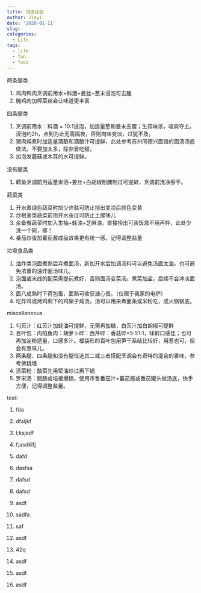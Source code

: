 ```yaml
---
title: 烧饭经验
author: Jiayi
date: '2020-01-11'
slug:
categories:
  - Life
tags:
  - life
  - fun
  - food
---
```


两条腿类  
1. 鸡肉鸭肉烹调前用水+料酒+姜丝+葱末浸泡可去腥  
2. 腌鸡肉加榨菜丝会让味道更丰富

四条腿类    
1. 烹调前用水：料酒 = 10:1浸泡，加适量葱和姜末去腥；生蒜味浓，喧宾夺主。浸泡约2h，点到为止无需隔夜，否则肉味变淡，过犹不及。  
2. 猪肉炖煮时加适量酒酿和酒酿汁可提鲜，此处参考苏州同德兴面馆的面汤汤底做法。不要加太多，除非爱吃甜。  
3. 加泡发蘑菇或木耳的水可提鲜。  

没有腿类  
1. 鳕鱼烹调前用适量米酒+姜丝+白胡椒粉腌制过可提鲜，烹调前洗净擦干。  

蔬菜类  
1. 开水煮绿色蔬菜时加少许盐可防止捞出变凉后颜色变黄  
2. 炒根茎类蔬菜前用开水汆过可防止土腥味儿  
3. 汆备餐蔬菜时加入生抽+蚝油+芝麻油，直接捞出可装饭盒不用再拌，此处少洗一个碗，耶！  
4. 番茄炒蛋加蕃茄酱成品效果更有统一感，记得调整盐量  

垃圾食品类  
1. 油炸类泡面煮熟后弃煮面汤，新加开水后加调汤料可以避免汤面太油，也可避免浓重的油炸面汤味儿。  
2. 泡面或米线的配菜需提前煮好，否则面汤变菜汤。煮菜加盐，后续不会冲淡面汤。  
3. 面八成熟时下荷包蛋，面熟可收获溏心蛋。（仅限于我家的电炉）  
4. 吃炸鸡或烤鸡剩下的鸡架子炖汤，汤可以用来煮面条或米粉吃，或火锅锅底。

miscellaneous  
1. 勾芡汁：红芡汁加蚝油可提鲜，无需再加糖，白芡汁加白胡椒可提鲜  
2. 百叶包：内陷鱼肉：胡萝卜碎：西芹碎：香菇碎=5:1:1:1，味鲜口感佳；也可再加淀粉适量，口感多汁。福袋形的百叶包用笋干系结比较好，用葱也可，但会有葱味儿。  
3. 两条腿、四条腿和没有腿任选其二或三者搭配烹调会有奇特的混合的香味，参考佛跳墙  
4. 渍菜粉：酸菜先用荤油炒过再下锅  
5. 罗宋汤：腊肠或培根爆锅，使用市售番茄汁+蕃茄酱或番茄罐头做汤底，快手方便，记得调整盐量。  


test: 
1. fda  
2. dfaljkf  
3. l;ksjadf  
4. f;asdklfj  
   

1. dafd 
1. dasfsa
1. dafsd
1. dafsd  
  
2. asdf
2. sadfa
1. saf
1. asdf  
  
1. 42q
2. asdf
4. asdf
1. asdf

